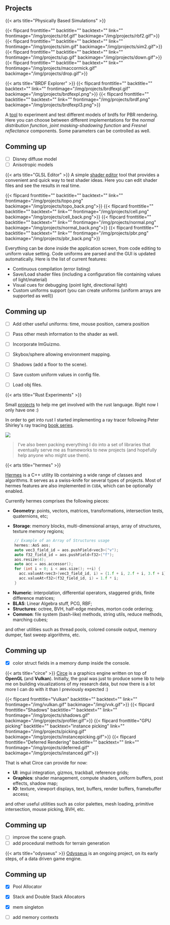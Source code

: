 Projects
---

{{< arts title="Physically Based Simulations" >}}

{{< flipcard fronttitle="" backtitle="" backtext="" link="" frontimage="/img/projects/rbf.gif" backimage="/img/projects/rbf2.gif">}}
{{< flipcard fronttitle="" backtitle="" backtext="" link="" frontimage="/img/projects/sim.gif" backimage="/img/projects/sim2.gif">}}
{{< flipcard fronttitle="" backtitle="" backtext="" link="" frontimage="/img/projects/up.gif" backimage="/img/projects/down.gif">}}
{{< flipcard fronttitle="" backtitle="" backtext="" link="" frontimage="/img/projects/maccormick.gif" backimage="/img/projects/drop.gif">}}

{{< arts title="BRDF Explorer" >}}
{{< flipcard fronttitle="" backtitle="" backtext="" link="" frontimage="/img/projects/brdfexpl.gif" backimage="/img/projects/brdfexpl.png">}}
{{< flipcard fronttitle="" backtitle="" backtext="" link="" frontimage="/img/projects/brdf.png" backimage="/img/projects/brdfexpl3.png">}}

A [tool](https://github.com/filipecn/brdf-explorer) to experiment and test different models of brdfs for PBR rendering. 
Here you can choose between different implementations for the _normal distribution function_, _joint masking-shadowing function_ and _Fresnel reflectance_
components. Some parameters can be controlled as well.

## Comming up

- [ ] Disney diffuse model
- [ ] Anisotropic models

{{< arts title="GLSL Editor" >}}
A simple [shader editor](https://github.com/filipecn/glsl-experiments) tool that provides a convenient and quick way to test shader ideas. Here you can edit shader files and see the results in real time.

{{< flipcard fronttitle="" backtitle="" backtext="" link="" frontimage="/img/projects/topo.png" backimage="/img/projects/topo_back.png">}}
{{< flipcard fronttitle="" backtitle="" backtext="" link="" frontimage="/img/projects/cell.png" backimage="/img/projects/cell_back.png">}}
{{< flipcard fronttitle="" backtitle="" backtext="" link="" frontimage="/img/projects/normal.png" backimage="/img/projects/normal_back.png">}}
{{< flipcard fronttitle="" backtitle="" backtext="" link="" frontimage="/img/projects/pbr.png" backimage="/img/projects/pbr_back.png">}}

Everything can be done inside the application screen, from code editing to uniform value setting. Code uniforms are parsed and the GUI is updated automatically. Here is the list of current features:
* Continuous compilation (error listing)
* Save/Load shader files (including a configuration file containing values of light/material)
* Visual cues for debugging (point light, directional light)
* Custom uniforms support (you can create uniforms (uniform arrays are supported as well))

## Comming up

- [ ] Add other useful uniforms: time, mouse position, camera position
- [ ] Pass other mesh information to the shader as well.
- [ ] Incorporate ImGuizmo.
- [ ] Skybox/sphere allowing environment mapping.
- [ ] Shadows (add a floor to the scene).
- [ ] Save custom uniform values in config file.
- [ ] Load obj files.


{{< arts title="Rust Experiments" >}}

Small [projects](https://github.com/filipecn/rust-experiments) to help me get involved with the rust language. Right now I only have one :)

In order to get into rust I started implementing a ray tracer following Peter Shirley's ray tracing [book series](https://drive.google.com/drive/folders/14yayBb9XiL16lmuhbYhhvea8mKUUK77W).

![](/img/projects/render.png)

> I’ve also been packing everything I do into a set of libraries that eventually serve me as frameworks to new projects 
(and hopefully help anyone who might use them). 

{{< arts title="hermes" >}}

[Hermes](https://filipecn.github.io/hermes/) is a C++ utility lib containing a wide range of classes and algorithms. It serves as a swiss-knife for several types of projects.
Most of hermes features are also implemented in `CUDA`, which can be optionally enabled.

 Currently hermes comprises the following pieces:
* **Geometry**: points, vectors, matrices, transformations, intersection tests, quaternions, etc;

* **Storage**: memory blocks, multi-dimensional arrays, array of structures, texture memory regions;

```cpp
    // Example of an Array of Structures usage 
    hermes::AoS aos;
    auto vec3_field_id = aos.pushField<vec3>("v");
    auto f32_field_id = aos.pushField<f32>("f");
    aos.resize(4);
    auto acc = aos.accessor();
    for (int i = 0; i < aos.size(); ++i) {
      acc.valueAt<vec3>(vec3_field_id, i) = {1.f + i, 2.f + i, 3.f + i};
      acc.valueAt<f32>(f32_field_id, i) = 1.f * i;
    }
```

* **Numeric**: interpolation, differential operators, staggered grids, finite difference matrices;
* **BLAS**: Linear Algebra stuff, PCG, RBF;
* **Structures**: octree, BVH, half-edge meshes, morton code ordering; 
* **Common**: file system (bash-like) methods, string utils, reduce methods, marching cubes;

and other utilities such as thread pools, colored console output, memory dumper, fast sweep algorithms, etc. 

## Comming up
- [x] color struct fields in a memory dump inside the console.

{{< arts title="circe" >}}
[Circe](https://filipecn.github.io/circe/) is a graphics engine written on top of **OpenGL** (and **Vulkan**).
Initially, the goal was just to produce some lib to help me on building visualizations of my research data, 
but now there is a lot more I can do with it than I previously expected :)

{{< flipcard fronttitle="Vulkan" backtitle="" backtext="" link="" frontimage="/img/vulkan.gif" backimage="/img/vvk.gif">}}
{{< flipcard fronttitle="Shadows" backtitle="" backtext="" link="" frontimage="/img/projects/shadows.gif" backimage="/img/projects/profiler.gif">}}
{{< flipcard fronttitle="GPU picking" backtitle="" backtext="instance picking" link="" frontimage="/img/projects/picking.gif" backimage="/img/projects/instancepicking.gif">}}
{{< flipcard fronttitle="Deferred Rendering" backtitle="" backtext="" link="" frontimage="/img/projects/deferred.gif" backimage="/img/projects/instanced.gif">}}

That is what Circe can provide for now:
* **UI**: imgui integration, gizmos, trackball, reference grids;
* **Graphics**: shader management, compute shaders, uniform buffers, post effects, shadow map;
* **IO**: texture, viewport displays, text, buffers, render buffers, framebuffer access;

and other useful utilities such as color palettes, mesh loading, primitive intersection, mouse picking, BVH, etc.

## Comming up
- [ ] improve the scene graph.
- [ ] add procedural methods for terrain generation

{{< arts title="odysseus" >}}
[Odysseus](https://github.com/filipecn/odysseus) is an ongoing project, on its early steps, of a data driven game engine.

## Comming up
- [x] Pool Allocator 
- [x] Stack and Double Stack Allocators 
- [x] mem singleton 
- [ ] add memory contexts

